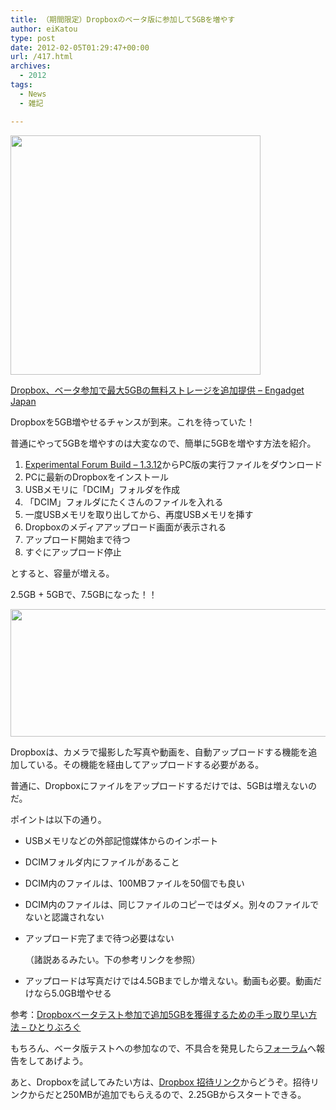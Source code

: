 ```yaml
---
title: （期間限定）Dropboxのベータ版に参加して5GBを増やす
author: eiKatou
type: post
date: 2012-02-05T01:29:47+00:00
url: /417.html
archives:
  - 2012
tags:
  - News
  - 雑記

---
```

[<img src="/blog/uploads/2012/02/20120205a.png" alt="" title="20120205a" width="400" height="383" class="alignnone size-full wp-image-418" srcset="/blog/uploads/2012/02/20120205a.png 400w, /blog/uploads/2012/02/20120205a-300x287.png 300w, /blog/uploads/2012/02/20120205a-313x300.png 313w" sizes="(max-width: 400px) 100vw, 400px" />][1]
  
[Dropbox、ベータ参加で最大5GBの無料ストレージを追加提供 &#8211; Engadget Japan][2]

Dropboxを5GB増やせるチャンスが到来。これを待っていた！

普通にやって5GBを増やすのは大変なので、簡単に5GBを増やす方法を紹介。
  
<!--more-->

  1. [Experimental Forum Build &#8211; 1.3.12][3]からPC版の実行ファイルをダウンロード
  2. PCに最新のDropboxをインストール
  3. USBメモリに「DCIM」フォルダを作成
  4. 「DCIM」フォルダにたくさんのファイルを入れる
  5. 一度USBメモリを取り出してから、再度USBメモリを挿す
  6. Dropboxのメディアアップロード画面が表示される
  7. アップロード開始まで待つ
  8. すぐにアップロード停止

とすると、容量が増える。

2.5GB + 5GBで、7.5GBになった！！
  
[<img src="/blog/uploads/2012/02/20120205b.png" alt="" title="20120205b" width="600" height="204" class="alignnone size-full wp-image-428" srcset="/blog/uploads/2012/02/20120205b.png 600w, /blog/uploads/2012/02/20120205b-300x102.png 300w, /blog/uploads/2012/02/20120205b-500x170.png 500w" sizes="(max-width: 600px) 100vw, 600px" />][4] 

Dropboxは、カメラで撮影した写真や動画を、自動アップロードする機能を追加している。その機能を経由してアップロードする必要がある。
  
普通に、Dropboxにファイルをアップロードするだけでは、5GBは増えないのだ。

ポイントは以下の通り。

  * USBメモリなどの外部記憶媒体からのインポート
  * DCIMフォルダ内にファイルがあること
  * DCIM内のファイルは、100MBファイルを50個でも良い
  * DCIM内のファイルは、同じファイルのコピーではダメ。別々のファイルでないと認識されない
  * アップロード完了まで待つ必要はない
  
    （諸説あるみたい。下の参考リンクを参照）
  * アップロードは写真だけでは4.5GBまでしか増えない。動画も必要。動画だけなら5.0GB増やせる

参考：[Dropboxベータテスト参加で追加5GBを獲得するための手っ取り早い方法 &#8211; ひとりぶろぐ][5] 

もちろん、ベータ版テストへの参加なので、不具合を発見したら[フォーラム][3]へ報告をしてあげよう。

あと、Dropboxを試してみたい方は、[Dropbox 招待リンク][6]からどうぞ。招待リンクからだと250MBが追加でもらえるので、2.25GBからスタートできる。

 [1]: /blog/uploads/2012/02/20120205a.png
 [2]: http://japanese.engadget.com/2012/02/03/dropbox-5gb/
 [3]: http://forums.dropbox.com/topic.php?id=52900
 [4]: /blog/uploads/2012/02/20120205b.png
 [5]: http://hitoriblog.com/?p=6423
 [6]: http://db.tt/5b1Ul44
